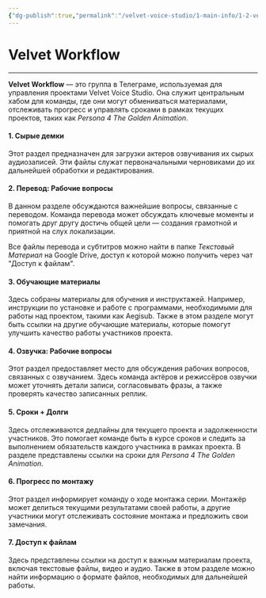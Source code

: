 ```yaml
---
{"dg-publish":true,"permalink":"/velvet-voice-studio/1-main-info/1-2-velvet-workflow/"}
---
```


# Velvet Workflow
- - -
**Velvet Workflow** — это группа в Телеграме, используемая для управления проектами Velvet Voice Studio. Она служит центральным хабом для команды, где они могут обмениваться материалами, отслеживать прогресс и управлять сроками в рамках текущих проектов, таких как _Persona 4 The Golden Animation_.
#### 1. **Сырые демки**

Этот раздел предназначен для загрузки актеров озвучивания их сырых аудиозаписей. Эти файлы служат первоначальными черновиками до их дальнейшей обработки и редактирования.

#### 2. **Перевод: Рабочие вопросы**

В данном разделе обсуждаются важнейшие вопросы, связанные с переводом. Команда перевода может обсуждать ключевые моменты и помогать друг другу достичь общей цели — создания грамотной и приятной на слух локализации. 

Все файлы перевода и субтитров можно найти в папке _Текстовый Материал_ на Google Drive, доступ к которой можно получить через чат "Доступ к файлам".

#### 3. **Обучающие материалы**

Здесь собраны материалы для обучения и инструктажей. Например, инструкции по установке и работе с программами, необходимыми для работы над проектом, такими как Aegisub. Также в этом разделе могут быть ссылки на другие обучающие материалы, которые помогут улучшить качество работы участников проекта.

#### 4. **Озвучка: Рабочие вопросы**

Этот раздел предоставляет место для обсуждения рабочих вопросов, связанных с озвучанием. Здесь команда актёров и режиссёров озвучки может уточнять детали записи, согласовывать фразы, а также проверять качество записанных реплик.

#### 5. **Сроки + Долги**

Здесь отслеживаются дедлайны для текущего проекта и задолженности участников. Это помогает команде быть в курсе сроков и следить за выполнением обязательств каждого участника в рамках проекта. В разделе представлены ссылки на сроки для _Persona 4 The Golden Animation_.

#### 6. **Прогресс по монтажу**

Этот раздел информирует команду о ходе монтажа серии. Монтажёр может делиться текущими результатами своей работы, а другие участники могут отслеживать состояние монтажа и предложить свои замечания.

#### 7. **Доступ к файлам**

Здесь представлены ссылки на доступ к важным материалам проекта, включая текстовые файлы, видео и аудио. Также в этом разделе можно найти информацию о формате файлов, необходимых для дальнейшей работы.